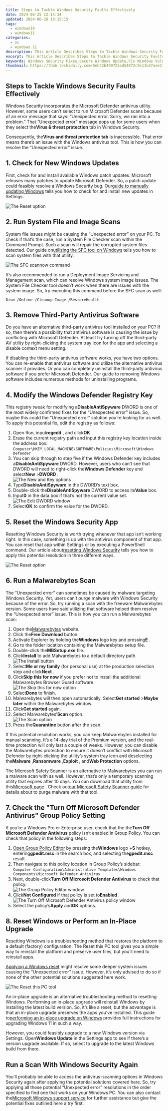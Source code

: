 ```yaml
---
title: Steps to Tackle Windows Security Faults Effectively
date: 2024-06-25 12:14:34
updated: 2024-06-26 10:15:15
tags:
  - windows10
  - windows11
categories:
  - os
  - windows 11
description: This Article Describes Steps to Tackle Windows Security Faults Effectively
excerpt: This Article Describes Steps to Tackle Windows Security Faults Effectively
keywords: Windows Security Fixes,Secure Windows Update,Fix Windows Vulnerabilities,Enhance Windows Safety,Stronger Windows Defense,Improve Windows Protection,Effective Windows Hardening
thumbnail: https://thmb.techidaily.com/5eb42b490725ed54872c9c11b47aee171fe6d79191204bcd93add24c922b6881.jpg
---
```


## Steps to Tackle Windows Security Faults Effectively

 Windows Security incorporates the Microsoft Defender antivirus utility. However, some users can’t select to run Microsoft Defender scans because of an error message that says: “Unexpected error. Sorry, we ran into a problem.” That “Unexpected error” message pops up for some users when they select the**Virus & threat protection** tab in Windows Security.

 Consequently, the**Virus and threat protection tab** is inaccessible. That error means there’s an issue with the Windows antivirus tool. This is how you can resolve the “Unexpected error” issue.

## 1\. Check for New Windows Updates

 First, check for and install available Windows patch updates. Microsoft releases many patches to update Microsoft Defender. So, a patch update could feasibly resolve a Windows Security bug. Our[guide to manually updating Windows](https://www.makeuseof.com/update-windows-manually/#:~:text=Press%20the%20Win%20%2B%20I%20hotkeys,the%20Check%20for%20updates%20button.) tells you how to check for and install new updates in Settings.

![The Reset option](https://static1.makeuseofimages.com/wordpress/wp-content/uploads/2023/04/reset-option.jpg)

## 2\. Run System File and Image Scans

 System file issues might be causing the “Unexpected error” on your PC. To check if that’s the case, run a System File Checker scan within the Command Prompt. Such a scan will repair the corrupted system files detected. Our guide on[utilizing the SFC tool on Windows](https://www.makeuseof.com/system-file-checker-sfc-windows/) tells you how to scan system files with that utility.

![The SFC scannow command](https://static1.makeuseofimages.com/wordpress/wp-content/uploads/2023/04/the-sfc-scannow-command.jpg)

 It’s also recommended to run a Deployment Image Servicing and Management scan, which can resolve Windows system image issues. The System File Checker tool doesn’t work when there are issues with the system image. So, try executing this command before the SFC scan as well:

`Dism /Online /Cleanup-Image /RestoreHealth`

## 3\. Remove Third-Party Antivirus Software

 Do you have an alternative third-party antivirus tool installed on your PC? If so, then there’s a possibility that antivirus software is causing the issue by conflicting with Microsoft Defender. At least try turning off the third-party AV utility by right-clicking the system tray icon for the app and selecting a disable context menu setting.

 If disabling the third-party antivirus software works, you have two options. You can re-enable that antivirus software and utilize the alternative antivirus scanner it provides. Or you can completely uninstall the third-party antivirus software if you prefer Microsoft Defender. Our guide to removing Windows software includes numerous methods for uninstalling programs.

## 4\. Modify the Windows Defender Registry Key

 This registry tweak for modifying a**DisableAntiSpyware** DWORD is one of the most widely confirmed fixes for the “Unexpected error” issue. So, maybe this could the “Unexpected error” solution you’re looking for as well. To apply this potential fix, edit the registry as follows:

1. Open Run, input**regedit** , and click**OK** .
2. Erase the current registry path and input this registry key location inside the address box:  
`Computer\HKEY_LOCAL_MACHINE\SOFTWARE\Policies\Microsoft\Windows Defender`
3. You can skip through to step five if the Windows Defender key includes a**DisableAntiSpyware** DWORD. However, users who can’t see that DWORD will need to right-click the**Windows Defender** key and select**New** \>**DWORD** .  
![The New and Key options](https://static1.makeuseofimages.com/wordpress/wp-content/uploads/2023/04/the-new-key-options.jpg)
4. Type**DisableAntiSpyware** in the DWORD’s text box.
5. Double-click the**DisableAntiSpyware** DWORD to access its**Value** box.
6. Input**0** in the data box if that’s not the current value set.  
![The Edit DWORD window](https://static1.makeuseofimages.com/wordpress/wp-content/uploads/2023/04/the-edit-dword-window.jpg)
7. Select**OK** to confirm the value for the DWORD.

## 5\. Reset the Windows Security App

 Resetting Windows Security is worth trying whenever that app isn’t working right. In this case, something is up with the antivirus component of that app. You can reset that app within Settings or by executing a PowerShell command. Our article about[resetting Windows Security](https://www.makeuseof.com/windows-11-reset-windows-security/) tells you how to apply this potential resolution in three different ways.

![The Reset option](https://static1.makeuseofimages.com/wordpress/wp-content/uploads/2023/04/reset-option.jpg)

## 6\. Run a Malwarebytes Scan

 The “Unexpected error” can sometimes be caused by malware targeting Windows Security. Yet, users can’t purge malware with Windows Security because of the error. So, try running a scan with the freeware Malwarebytes version. Some users have said utilizing that software helped them resolve the “Unexpected error” issue. This is how you can run a Malwarebytes scan:

1. Open the[Malwarebytes](https://www.anrdoezrs.net/links/7251228/type/dlg/sid/UUmuoUeUpU2024249/https://www.malwarebytes.com/) website.
2. Click the**Free Download** button.
3. Activate Explorer by holding the**Windows** logo key and pressing**E** .
4. Go to the folder location containing the Malwarebytes setup file.
5. Double-click the**MBSetup.exe** file.
6. Click**Install** to add Malwarebytes to a default directory path.  
![The Install button](https://static1.makeuseofimages.com/wordpress/wp-content/uploads/2023/04/install-button-for-malwarebytes.jpg)
7. Select**Me or my family** (for personal use) at the production selection step and click**Next** .
8. Click**Skip this for now** if you prefer not to install the additional Malwarebytes Browser Guard software.  
![The Skip this for now option](https://static1.makeuseofimages.com/wordpress/wp-content/uploads/2023/04/skip-this-for-now-option.jpg)
9. Select**Done** to finish.
10. Malwarebytes will then open automatically. Select**Get started** \>**Maybe later** within the Malwarebytes window.
11. Click**Get started** again.
12. Select Malwarebytes’**Scan** option.  
![The Scan option](https://static1.makeuseofimages.com/wordpress/wp-content/uploads/2023/04/scan-option.jpg)
13. Press the**Quarantine** button after the scan.

 If this potential resolution works, you can keep Malwarebytes installed for manual scanning. It’s a 14-day trial of the Premium version, and the real-time protection will only last a couple of weeks. However, you can disable the Malwarebytes protection to ensure it doesn’t conflict with Microsoft Defender by right-clicking the utility’s system tray icon and deselecting the**Malware** ,**Ransomware** ,**Exploit** , and**Web Protection** options.

 The Microsoft Safety Scanner is an alternative to Malwarebytes you can run a malware scan with as well. However, that’s only a temporary scanning utility that expires after 10 days. You can download that utility from this[Microsoft page](https://learn.microsoft.com/en-us/microsoft-365/security/intelligence/safety-scanner-download?view=o365-worldwide) . Check out[our Microsoft Safety Scanner guide](https://www.makeuseof.com/microsoft-safety-scanner-guide/) for details about to purge malware with that tool.

## 7\. Check the "Turn Off Microsoft Defender Antivirus" Group Policy Setting

 If you’re a Windows Pro or Enterprise user, check that the the**Turn Off Microsoft Defender Antivirus** policy isn’t enabled in Group Policy. You can check that policy in the following steps:

1. [Open Group Policy Editor](https://www.makeuseof.com/windows-11-open-local-group-policy-editor/) by pressing the**Windows** logo +**S** hotkey, entering**gpedit.msc** in the search box, and selecting the**gpedit.msc** result.
2. Then navigate to this policy location in Group Policy’s sidebar:  
`Computer Configuration\Administrative Templates\Windows Components\Microsoft Defender Antivirus`
3. Next, double-click**Turn Off Microsoft Defender Antivirus** to check that policy.  
![The Group Policy Editor window](https://static1.makeuseofimages.com/wordpress/wp-content/uploads/2023/04/microsoft-defender-antivirus-policy-settings.jpg)
4. Click**Not Configured** if that policy is set to**Enabled** .  
![The Turn Off Microsoft Defender Antivirus policy window](https://static1.makeuseofimages.com/wordpress/wp-content/uploads/2023/04/turn-off-microsoft-defender-antivirus.jpg)
5. Select the policy’s**Apply** and**OK** options.

## 8\. Reset Windows or Perform an In-Place Upgrade

 Resetting Windows is a troubleshooting method that restores the platform to a default (factory) configuration. The Reset this PC tool gives you a simple way to reinstall the platform and preserve user files, but you’ll need to reinstall apps.

[Applying a Windows reset](https://www.makeuseof.com/tag/4-ways-factory-reset-windows-computer/) might resolve some deeper system issues causing the “Unexpected error” issue. However, it’s only advised to do so if none of the other potential solutions suggested here work.

![The Reset this PC tool](https://static1.makeuseofimages.com/wordpress/wp-content/uploads/2023/04/reset-this-pc-tool.jpg)

 An in-place upgrade is an alternative troubleshooting method to resetting Windows. Performing an in-place upgrade will reinstall Windows by installing the latest build version. So, it’s like a reset, but the advantage is that an in-place upgrade preserves the apps you’ve installed. This guide to[performing an in-place upgrade on Windows](https://www.makeuseof.com/in-place-upgrade-windows-11/) provides full instructions for upgrading Windows 11 in such a way.

 However, you could feasibly upgrade to a new Windows version via Settings. Open**Windows Update** in the Settings app to see if there’s a version upgrade available. If so, select to upgrade to the latest Windows build from there.

## Run a Scan With Windows Security Again

 You’ll probably be able to access the antivirus-scanning options in Windows Security again after applying the potential solutions covered here. So, try applying all those potential “Unexpected error” resolutions in the order specified to find one that works on your Windows PC. You can also contact the[Microsoft Windows support service](https://support.microsoft.com/en-us/home/contact?SourceApp=smc2&ContactUsExperienceEntryPointAssetId=Google) for further assistance but give the potential fixes outlined here a try first.

<ins class="adsbygoogle"
     style="display:block"
     data-ad-format="autorelaxed"
     data-ad-client="ca-pub-7571918770474297"
     data-ad-slot="1223367746"></ins>



<ins class="adsbygoogle"
     style="display:block"
     data-ad-client="ca-pub-7571918770474297"
     data-ad-slot="8358498916"
     data-ad-format="auto"
     data-full-width-responsive="true"></ins>
